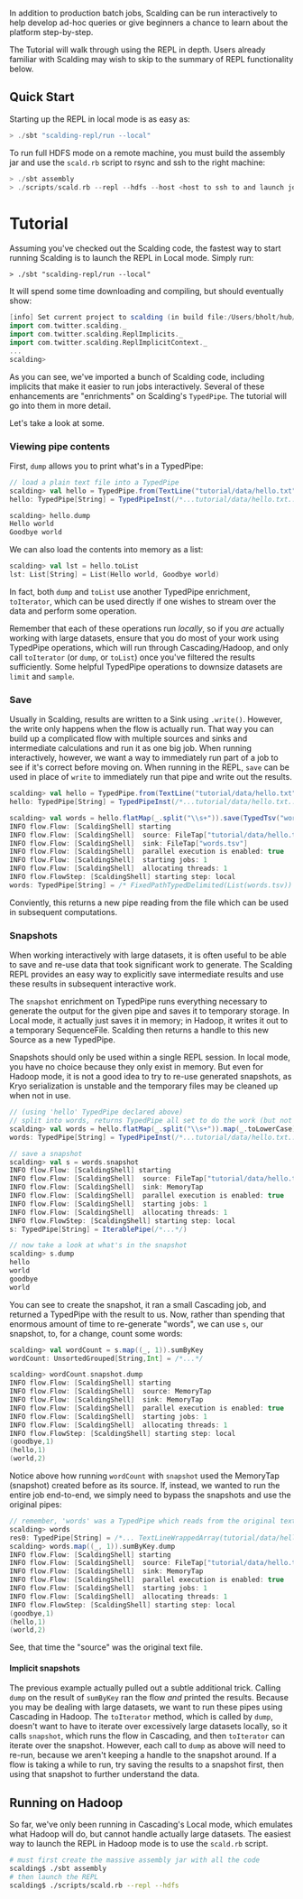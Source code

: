 In addition to production batch jobs, Scalding can be run interactively to help develop ad-hoc queries or give beginners a chance to learn about the platform step-by-step.

The Tutorial will walk through using the REPL in depth. Users already familiar with Scalding may wish to skip to the summary of REPL functionality below.

## Quick Start
Starting up the REPL in local mode is as easy as:

~~~ scala
> ./sbt "scalding-repl/run --local"
~~~

To run full HDFS mode on a remote machine, you must build the assembly jar and use the `scald.rb` script to rsync and ssh to the right machine:

~~~ scala
> ./sbt assembly
> ./scripts/scald.rb --repl --hdfs --host <host to ssh to and launch jobs from>
~~~

# Tutorial

Assuming you've checked out the Scalding code, the fastest way to start running Scalding is to launch the REPL in Local mode. Simply run:

    > ./sbt "scalding-repl/run --local"

It will spend some time downloading and compiling, but should eventually show:

```scala
[info] Set current project to scalding (in build file:/Users/bholt/hub/scalding/)
import com.twitter.scalding._
import com.twitter.scalding.ReplImplicits._
import com.twitter.scalding.ReplImplicitContext._
...
scalding> 
```

As you can see, we've imported a bunch of Scalding code, including implicits that make it easier to run jobs interactively. Several of these enhancements are "enrichments" on Scalding's `TypedPipe`. The tutorial will go into them in more detail.

Let's take a look at some.

### Viewing pipe contents
First, `dump` allows you to print what's in a TypedPipe:

```scala
// load a plain text file into a TypedPipe
scalding> val hello = TypedPipe.from(TextLine("tutorial/data/hello.txt"))
hello: TypedPipe[String] = TypedPipeInst(/*...tutorial/data/hello.txt...*/)

scalding> hello.dump
Hello world
Goodbye world
```

We can also load the contents into memory as a list:

```scala
scalding> val lst = hello.toList
lst: List[String] = List(Hello world, Goodbye world)
```

In fact, both `dump` and `toList` use another TypedPipe enrichment, `toIterator`, which can be used directly if one wishes to stream over the data and perform some operation. 

Remember that each of these operations run *locally*, so if you *are* actually working with large datasets, ensure that you do most of your work using TypedPipe operations, which will run through Cascading/Hadoop, and only call `toIterator` (or `dump`, or `toList`) once you've filtered the results sufficiently. Some helpful TypedPipe operations to downsize datasets are `limit` and `sample`.

### Save
Usually in Scalding, results are written to a Sink using `.write()`. However, the write only happens when the flow is actually run. That way you can build up a complicated flow with multiple sources and sinks and intermediate calculations and run it as one big job. When running interactively, however, we want a way to immediately run part of a job to see if it's correct before moving on. When running in the REPL, `save` can be used in place of `write` to immediately run that pipe and write out the results.

```scala
scalding> val hello = TypedPipe.from(TextLine("tutorial/data/hello.txt"))
hello: TypedPipe[String] = TypedPipeInst(/*...tutorial/data/hello.txt...*/)

scalding> val words = hello.flatMap(_.split("\\s+")).save(TypedTsv("words.tsv"))
INFO flow.Flow: [ScaldingShell] starting
INFO flow.Flow: [ScaldingShell]  source: FileTap["tutorial/data/hello.txt"]
INFO flow.Flow: [ScaldingShell]  sink: FileTap["words.tsv"]
INFO flow.Flow: [ScaldingShell]  parallel execution is enabled: true
INFO flow.Flow: [ScaldingShell]  starting jobs: 1
INFO flow.Flow: [ScaldingShell]  allocating threads: 1
INFO flow.FlowStep: [ScaldingShell] starting step: local
words: TypedPipe[String] = /* FixedPathTypedDelimited(List(words.tsv)) */

```

Conviently, this returns a new pipe reading from the file which can be used in subsequent computations.

### Snapshots
When working interactively with large datasets, it is often useful to be able to save and re-use data that took significant work to generate. The Scalding REPL provides an easy way to explicitly save intermediate results and use these results in subsequent interactive work.

The `snapshot` enrichment on TypedPipe runs everything necessary to generate the output for the given pipe and saves it to temporary storage. In Local mode, it actually just saves it in memory; in Hadoop, it writes it out to a temporary SequenceFile. Scalding then returns a handle to this new Source as a new TypedPipe.

Snapshots should only be used within a single REPL session. In local mode, you have no choice because they only exist in memory. But even for Hadoop mode, it is not a good idea to try to re-use generated snapshots, as Kryo serialization is unstable and the temporary files may be cleaned up when not in use.

```scala
// (using 'hello' TypedPipe declared above)
// split into words, returns TypedPipe all set to do the work (but not run yet)
scalding> val words = hello.flatMap(_.split("\\s+")).map(_.toLowerCase)
words: TypedPipe[String] = TypedPipeInst(/*...tutorial/data/hello.txt...*/)

// save a snapshot
scalding> val s = words.snapshot
INFO flow.Flow: [ScaldingShell] starting
INFO flow.Flow: [ScaldingShell]  source: FileTap["tutorial/data/hello.txt"]
INFO flow.Flow: [ScaldingShell]  sink: MemoryTap
INFO flow.Flow: [ScaldingShell]  parallel execution is enabled: true
INFO flow.Flow: [ScaldingShell]  starting jobs: 1
INFO flow.Flow: [ScaldingShell]  allocating threads: 1
INFO flow.FlowStep: [ScaldingShell] starting step: local
s: TypedPipe[String] = IterablePipe(/*...*/)

// now take a look at what's in the snapshot
scalding> s.dump
hello
world
goodbye
world
```

You can see to create the snapshot, it ran a small Cascading job, and returned a TypedPipe with the result to us. Now, rather than spending that enormous amount of time to re-generate "words", we can use `s`, our snapshot, to, for a change, count some words:

```scala
scalding> val wordCount = s.map((_, 1)).sumByKey
wordCount: UnsortedGrouped[String,Int] = /*...*/

scalding> wordCount.snapshot.dump
INFO flow.Flow: [ScaldingShell] starting
INFO flow.Flow: [ScaldingShell]  source: MemoryTap
INFO flow.Flow: [ScaldingShell]  sink: MemoryTap
INFO flow.Flow: [ScaldingShell]  parallel execution is enabled: true
INFO flow.Flow: [ScaldingShell]  starting jobs: 1
INFO flow.Flow: [ScaldingShell]  allocating threads: 1
INFO flow.FlowStep: [ScaldingShell] starting step: local
(goodbye,1)
(hello,1)
(world,2)
```

Notice above how running `wordCount` with `snapshot` used the MemoryTap (snapshot) created before as its source. If, instead, we wanted to run the entire job end-to-end, we simply need to bypass the snapshots and use the original pipes:

```scala
// remember, 'words' was a TypedPipe which reads from the original text file
scalding> words
res0: TypedPipe[String] = /*... TextLineWrappedArray(tutorial/data/hello.txt) */
scalding> words.map((_, 1)).sumByKey.dump
INFO flow.Flow: [ScaldingShell] starting
INFO flow.Flow: [ScaldingShell]  source: FileTap["tutorial/data/hello.txt"]
INFO flow.Flow: [ScaldingShell]  sink: MemoryTap
INFO flow.Flow: [ScaldingShell]  parallel execution is enabled: true
INFO flow.Flow: [ScaldingShell]  starting jobs: 1
INFO flow.Flow: [ScaldingShell]  allocating threads: 1
INFO flow.FlowStep: [ScaldingShell] starting step: local
(goodbye,1)
(hello,1)
(world,2)
```

See, that time the "source" was the original text file.

#### Implicit snapshots
The previous example actually pulled out a subtle additional trick. Calling `dump` on the result of `sumByKey` ran the flow *and* printed the results. Because you may be dealing with large datasets, we want to run these pipes using Cascading in Hadoop. The `toIterator` method, which is called by `dump`, doesn't want to have to iterate over excessively large datasets locally, so it calls `snapshot`, which runs the flow in Cascading, and then `toIterator` can iterate over the snapshot. However, each call to `dump`  as above will need to re-run, because we aren't keeping a handle to the snapshot around. If a flow is taking a while to run, try saving the results to a snapshot first, then using that snapshot to further understand the data.

## Running on Hadoop
So far, we've only been running in Cascading's Local mode, which emulates what Hadoop will do, but cannot handle actually large datasets. The easiest way to launch the REPL in Hadoop mode is to use the `scald.rb` script.

```bash
# must first create the massive assembly jar with all the code
scalding$ ./sbt assembly
# then launch the REPL
scalding$ ./scripts/scald.rb --repl --hdfs
```
